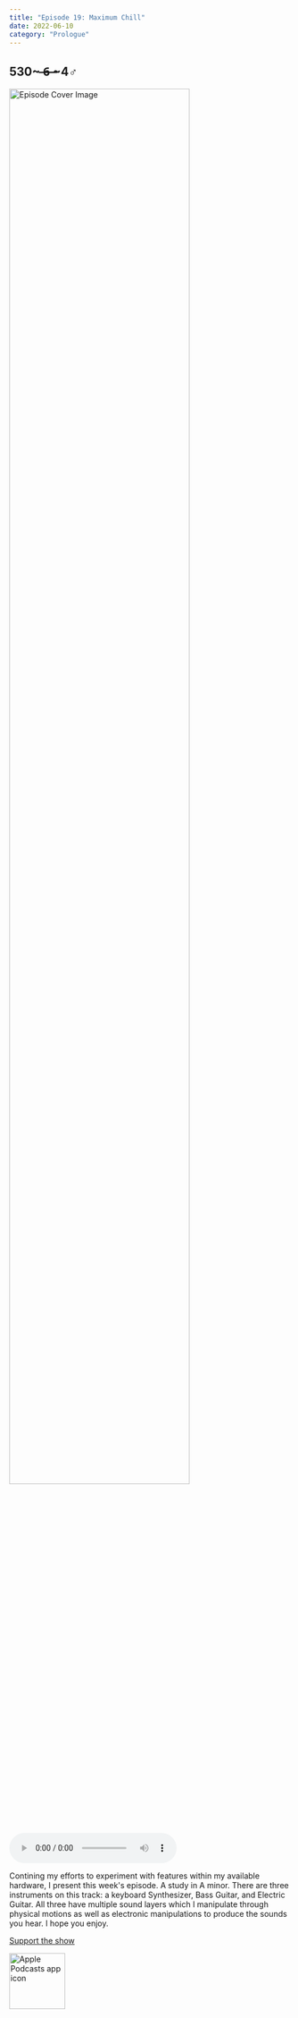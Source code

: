 ```yaml
---
title: "Episode 19: Maximum Chill"
date: 2022-06-10
category: "Prologue"
---
```

## 530~ ̶6̶ ̶~4♂
<img src="https://artwork.captivate.fm/57cd5bb4-ab37-4a4c-9745-94e457ef2ff5/60854458c4d1acdf4e1c2f79c4137142.jpg" alt="Episode Cover Image" width=80%/>
<audio controls>
  <source src="https://podcasts.captivate.fm/media/ba614162-6d9f-4556-9806-92bf3ee172a8/10772132-episode-19-maximum-chill.mp3" type="audio/mpeg">
  Your browser does not support the audio element.
</audio>

<p>Contining my efforts to experiment with features within my available hardware, I present this week&apos;s episode. A study in A minor. There are three instruments on this track: a keyboard Synthesizer, Bass Guitar, and Electric Guitar. All three have multiple sound layers which I manipulate through physical motions as well as electronic manipulations to produce the sounds you hear. I hope you enjoy. </p><a rel="payment" href="https://www.paypal.com/donate/?hosted_button_id=WX3GRUK5BHJLS">Support the show</a>

<a href="https://podcasts.apple.com/us/podcast/living-room-music/id1608791560?tscg=30200&itsct=podcast_box_appicon&ls=1&mttnsubad=1608791560" style="display: inline-block;"><img src="https://toolbox.marketingtools.apple.com/api/v2/badges/app-icon-podcasts/standard/en-us" alt="Apple Podcasts app icon" style="width: 100px; height: 100px; vertical-align: middle; object-fit: contain;" /></a>
    